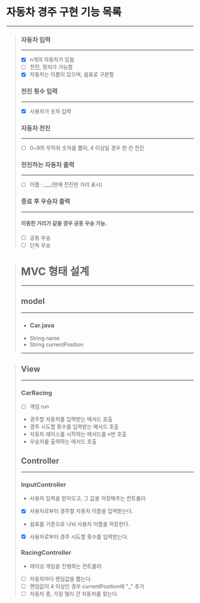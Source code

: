 # 자동차 경주 구현 기능 목록


-----


>### 자동차 입력
>
>---
>- [x] n개의 자동차가 있음
>- [ ] 전진, 정지가 가능함
>- [x] 자동차는 이름이 있으며, 쉼표로 구분함
>
>### 전진 횟수 입력
> 
>---
>- [x] 사용자가 숫자 입력 
>
>### 자동차 전진
> 
> ---
> -[ ] 0~9의 무작위 숫자를 뽑아, 4 이상일 경우 한 칸 전진
>
>### 전진하는 자동차 출력
> 
> ---
> -[ ] 이름 : ___(현재 전진한 거리 표시) 
>
> ### 종료 후 우승자 출력
> 
> ---
> #### 이동한 거리가 같을 경우 공동 우승 가능. 
> - [ ] 공동 우승
> - [ ] 단독 우승




># MVC 형태 설계
>
>
>-----
>
>## model
> 
> ---
>- ### Car.java
>- String name
>- String currentPosition
>----

>## View
>
>---
>### CarRacing
>- [ ] 게임 run
>- 경주할 자동차를 입력받는 메서드 호출
>- 경주 시도할 횟수를 입력받는 메서드 호출
>- 자동차 레이스를 시작하는 메서드를 n번 호출
>- 우승자를 출력하는 메서드 호출
>
>## Controller
>
>---
>### InputController
> - 사용자 입력을 받아오고, 그 값을 저장해주는 컨트롤러
> - [x] 사용자로부터 경주할 자동차 이름을 입력받는다.
> - 쉼표를 기준으로 나눠 사용자 이름을 저장한다. 
> - [x] 사용자로부터 경주 시도할 횟수를 입력받는다.
>
>### RacingController
> 
> - 레이싱 게임을 진행하는 컨트롤러 
> - [ ] 자동차마다 랜덤값을 뽑는다.
> - [ ] 랜덤값이 4 이상인 경우 currentPosition에 "_" 추가
> - [ ] 자동차 중, 가장 멀리 간 자동차를 찾는다.